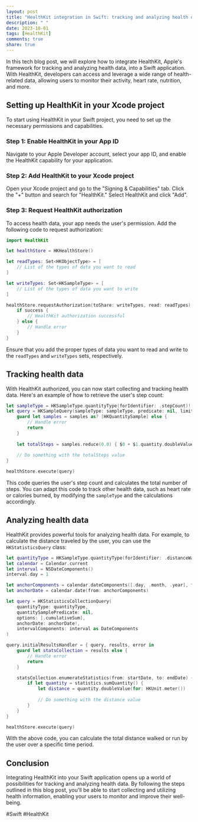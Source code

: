 ```yaml
---
layout: post
title: "HealthKit integration in Swift: tracking and analyzing health data"
description: " "
date: 2023-10-01
tags: [HealthKit]
comments: true
share: true
---
```


In this tech blog post, we will explore how to integrate HealthKit, Apple's framework for tracking and analyzing health data, into a Swift application. With HealthKit, developers can access and leverage a wide range of health-related data, allowing users to monitor their activity, heart rate, nutrition, and more.

## Setting up HealthKit in your Xcode project

To start using HealthKit in your Swift project, you need to set up the necessary permissions and capabilities.

### Step 1: Enable HealthKit in your App ID

Navigate to your Apple Developer account, select your app ID, and enable the HealthKit capability for your application.

### Step 2: Add HealthKit to your Xcode project

Open your Xcode project and go to the "Signing & Capabilities" tab. Click the "+" button and search for "HealthKit." Select HealthKit and click "Add".

### Step 3: Request HealthKit authorization

To access health data, your app needs the user's permission. Add the following code to request authorization:

```swift
import HealthKit

let healthStore = HKHealthStore()

let readTypes: Set<HKObjectType> = [
    // List of the types of data you want to read
]

let writeTypes: Set<HKSampleType> = [
    // List of the types of data you want to write
]

healthStore.requestAuthorization(toShare: writeTypes, read: readTypes) { (success, error) in
    if success {
        // HealthKit authorization successful
    } else {
        // Handle error
    }
}
```

Ensure that you add the proper types of data you want to read and write to the `readTypes` and `writeTypes` sets, respectively.

## Tracking health data

With HealthKit authorized, you can now start collecting and tracking health data. Here's an example of how to retrieve the user's step count:

```swift
let sampleType = HKSampleType.quantityType(forIdentifier: .stepCount)!
let query = HKSampleQuery(sampleType: sampleType, predicate: nil, limit: HKObjectQueryNoLimit, sortDescriptors: nil) { (query, samples, error) in
    guard let samples = samples as? [HKQuantitySample] else {
        // Handle error
        return
    }
    
    let totalSteps = samples.reduce(0.0) { $0 + $1.quantity.doubleValue(for: .count()) }
    
    // Do something with the totalSteps value
}

healthStore.execute(query)
```

This code queries the user's step count and calculates the total number of steps. You can adapt this code to track other health data, such as heart rate or calories burned, by modifying the `sampleType` and the calculations accordingly.

## Analyzing health data

HealthKit provides powerful tools for analyzing health data. For example, to calculate the distance traveled by the user, you can use the `HKStatisticsQuery` class:

```swift
let quantityType = HKSampleType.quantityType(forIdentifier: .distanceWalkingRunning)!
let calendar = Calendar.current
let interval = NSDateComponents()
interval.day = 1

let anchorComponents = calendar.dateComponents([.day, .month, .year], from: NSDate() as Date)
let anchorDate = calendar.date(from: anchorComponents)

let query = HKStatisticsCollectionQuery(
    quantityType: quantityType,
    quantitySamplePredicate: nil,
    options: [.cumulativeSum],
    anchorDate: anchorDate!,
    intervalComponents: interval as DateComponents
)

query.initialResultsHandler = { query, results, error in
    guard let statsCollection = results else {
        // Handle error
        return
    }

    statsCollection.enumerateStatistics(from: startDate, to: endDate) { statistics, stop in
        if let quantity = statistics.sumQuantity() {
            let distance = quantity.doubleValue(for: HKUnit.meter())
            
            // Do something with the distance value
        }
    }
}

healthStore.execute(query)
```

With the above code, you can calculate the total distance walked or run by the user over a specific time period.

## Conclusion

Integrating HealthKit into your Swift application opens up a world of possibilities for tracking and analyzing health data. By following the steps outlined in this blog post, you'll be able to start collecting and utilizing health information, enabling your users to monitor and improve their well-being.

#Swift #HealthKit